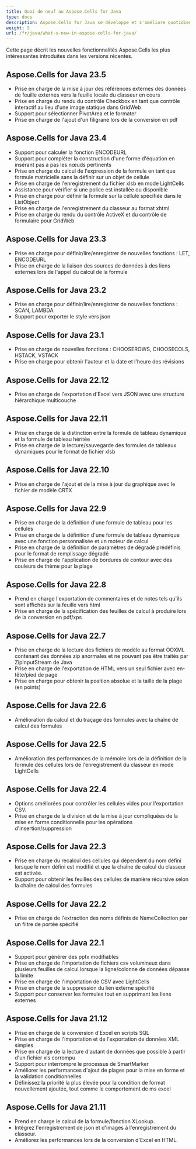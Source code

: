 ```yaml
---
title: Quoi de neuf au Aspose.Cells for Java
type: docs
description: Aspose.Cells for Java se développe et s'améliore quotidiennement. Sur cette page, vous pouvez en savoir plus sur les fonctionnalités les plus importantes et les plus intéressantes du produit
weight: 5
url: /fr/java/what-s-new-in-aspose-cells-for-java/
---
```

Cette page décrit les nouvelles fonctionnalités Aspose.Cells les plus intéressantes introduites dans les versions récentes.

##  Aspose.Cells for Java 23.5

* Prise en charge de la mise à jour des références externes des données de feuille externes vers la feuille locale du classeur en cours
* Prise en charge du rendu du contrôle Checkbox en tant que contrôle interactif au lieu d'une image statique dans GridWeb
* Support pour sélectionner PivotArea et le formater
* Prise en charge de l'ajout d'un filigrane lors de la conversion en pdf

##  Aspose.Cells for Java 23.4

* Support pour calculer la fonction ENCODEURL
* Support pour compléter la construction d'une forme d'équation en insérant pas à pas les nœuds pertinents
* Prise en charge du calcul de l'expression de la formule en tant que formule matricielle sans la définir sur un objet de cellule
* Prise en charge de l'enregistrement du fichier xlsb en mode LightCells
* Assistance pour vérifier si une police est installée ou disponible
* Prise en charge pour définir la formule sur la cellule spécifiée dans le ListObject
* Prise en charge de l'enregistrement du classeur au format xhtml
* Prise en charge du rendu du contrôle ActiveX et du contrôle de formulaire pour GridWeb

##  Aspose.Cells for Java 23.3

* Prise en charge pour définir/lire/enregistrer de nouvelles fonctions : LET, ENCODEURL
* Prise en charge de la liaison des sources de données à des liens externes lors de l'appel du calcul de la formule

##  Aspose.Cells for Java 23.2

* Prise en charge pour définir/lire/enregistrer de nouvelles fonctions : SCAN, LAMBDA
* Support pour exporter le style vers json

##  Aspose.Cells for Java 23.1

* Prise en charge de nouvelles fonctions : CHOOSEROWS, CHOOSECOLS, HSTACK, VSTACK
* Prise en charge pour obtenir l'auteur et la date et l'heure des révisions

##  Aspose.Cells for Java 22.12

* Prise en charge de l'exportation d'Excel vers JSON avec une structure hiérarchique multicouche

##  Aspose.Cells for Java 22.11

* Prise en charge de la distinction entre la formule de tableau dynamique et la formule de tableau héritée
* Prise en charge de la lecture/sauvegarde des formules de tableaux dynamiques pour le format de fichier xlsb

##  Aspose.Cells for Java 22.10

* Prise en charge de l'ajout et de la mise à jour du graphique avec le fichier de modèle CRTX

##  Aspose.Cells for Java 22.9

* Prise en charge de la définition d'une formule de tableau pour les cellules
* Prise en charge de la définition d'une formule de tableau dynamique avec une fonction personnalisée et un moteur de calcul
* Prise en charge de la définition de paramètres de dégradé prédéfinis pour le format de remplissage dégradé
* Prise en charge de l'application de bordures de contour avec des couleurs de thème pour la plage

##  Aspose.Cells for Java 22.8

* Prend en charge l'exportation de commentaires et de notes tels qu'ils sont affichés sur la feuille vers html
* Prise en charge de la spécification des feuilles de calcul à produire lors de la conversion en pdf/xps

##  Aspose.Cells for Java 22.7

* Prise en charge de la lecture des fichiers de modèle au format OOXML contenant des données zip anormales et ne pouvant pas être traités par ZipInputStream de Java
* Prise en charge de l'exportation de HTML vers un seul fichier avec en-tête/pied de page
* Prise en charge pour obtenir la position absolue et la taille de la plage (en points)

##  Aspose.Cells for Java 22.6

* Amélioration du calcul et du traçage des formules avec la chaîne de calcul des formules

##  Aspose.Cells for Java 22.5

* Amélioration des performances de la mémoire lors de la définition de la formule des cellules lors de l'enregistrement du classeur en mode LightCells

##  Aspose.Cells for Java 22.4

* Options améliorées pour contrôler les cellules vides pour l'exportation CSV.
* Prise en charge de la division et de la mise à jour compliquées de la mise en forme conditionnelle pour les opérations d'insertion/suppression

##  Aspose.Cells for Java 22.3

* Prise en charge du recalcul des cellules qui dépendent du nom défini lorsque le nom défini est modifié et que la chaîne de calcul du classeur est activée.
* Support pour obtenir les feuilles des cellules de manière récursive selon la chaîne de calcul des formules

##  Aspose.Cells for Java 22.2

* Prise en charge de l'extraction des noms définis de NameCollection par un filtre de portée spécifié

##  Aspose.Cells for Java 22.1

* Support pour générer des pptx modifiables
* Prise en charge de l'importation de fichiers csv volumineux dans plusieurs feuilles de calcul lorsque la ligne/colonne de données dépasse la limite
* Prise en charge de l'importation de CSV avec LightCells
* Prise en charge de la suppression du lien externe spécifié
* Support pour conserver les formules tout en supprimant les liens externes

##  Aspose.Cells for Java 21.12

* Prise en charge de la conversion d'Excel en scripts SQL
* Prise en charge de l'importation et de l'exportation de données XML simples
* Prise en charge de la lecture d'autant de données que possible à partir d'un fichier xls corrompu
* Support pour interrompre le processus de SmartMarker
* Améliorer les performances d'ajout de plages pour la mise en forme et la validation conditionnelles
* Définissez la priorité la plus élevée pour la condition de format nouvellement ajoutée, tout comme le comportement de ms excel

##  Aspose.Cells for Java 21.11

* Prend en charge le calcul de la formule/fonction XLookup.
* Intégrez l'enregistrement de json et d'images à l'enregistrement du classeur.
* Améliorez les performances lors de la conversion d'Excel en HTML.


